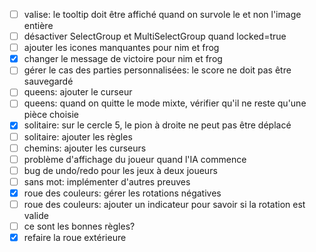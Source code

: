 - [ ] valise: le tooltip doit être affiché quand on survole le <a> et non l'image entière
- [ ] désactiver SelectGroup et MultiSelectGroup quand locked=true
- [ ] ajouter les icones manquantes pour nim et frog
- [x] changer le message de victoire pour nim et frog
- [ ] gérer le cas des parties personnalisées: le score ne doit pas être sauvegardé
- [ ] queens: ajouter le curseur
- [ ] queens: quand on quitte le mode mixte, vérifier qu'il ne reste qu'une pièce choisie
- [x] solitaire: sur le cercle 5, le pion à droite ne peut pas être déplacé 
- [ ] solitaire: ajouter les règles
- [ ] chemins: ajouter les curseurs
- [ ] problème d'affichage du joueur quand l'IA commence
- [ ] bug de undo/redo pour les jeux à deux joueurs
- [ ] sans mot: implémenter d'autres preuves
- [x] roue des couleurs: gérer les rotations négatives
- [ ] roue des couleurs: ajouter un indicateur pour savoir si la rotation est valide
- [ ] ce sont les bonnes règles?
- [x] refaire la roue extérieure